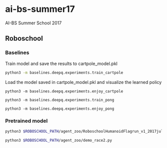 # ai-bs-summer17
AI-BS Summer School 2017

## Roboschool
### Baselines
Train model and save the results to cartpole_model.pkl
```sh
python3 -m baselines.deepq.experiments.train_cartpole
```
Load the model saved in cartpole_model.pkl and visualize the learned policy
```
python3 -m baselines.deepq.experiments.enjoy_cartpole
```
```
python3 -m baselines.deepq.experiments.train_pong
```
```
python3 -m baselines.deepq.experiments.enjoy_pong
```
### Pretrained model
```sh
python3 $ROBOSCHOOL_PATH/agent_zoo/RoboschoolHumanoidFlagrun_v1_2017jul.py
```

```sh
python3 $ROBOSCHOOL_PATH/agent_zoo/demo_race2.py
```
